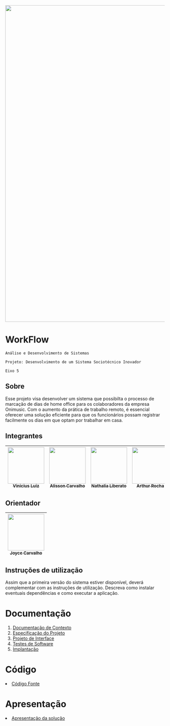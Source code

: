<img src="https://github.com/ICEI-PUC-Minas-PMV-ADS/pmv-ads-2024-1-e5-proj-homeoffice-organizer-t6/assets/103579574/d1c75161-4f12-4d08-91a3-7291171ba7f1" width="1000">

# WorkFlow

`Análise e Desenvolvimento de Sistemas`

`Projeto: Desenvolvimento de um Sistema Sociotécnico Inovador`

`Eixo 5`

## Sobre

Esse projeto visa desenvolver um sistema que possibilta o processo de marcação de dias de home office para os colaboradores da empresa Onimusic. Com o aumento da prática de trabalho remoto, é essencial oferecer uma solução eficiente para que os funcionários possam registrar facilmente os dias em que optam por trabalhar em casa.


## Integrantes
| [<img src="https://avatars.githubusercontent.com/u/103579574?v=4" width=115><br><sub>Vinicius Luiz</sub>](https://github.com/viniciussluiz) | [<img src="https://avatars.githubusercontent.com/u/100442612?v=4" width=115><br><sub>Alisson Carvalho</sub>](https://github.com/alessaocarvalho) | [<img src="https://avatars.githubusercontent.com/u/96542702?v=4" width=115><br><sub>Nathalia Liberato</sub>](https://github.com/NathaliaLiberato) | [<img src="https://avatars.githubusercontent.com/u/91231500?v=4" width=115><br><sub>Arthur Rocha</sub>](https://github.com/ar7hurr0och4) |
| :---: | :---: | :---: | :---: |

## Orientador
| [<img src="https://avatars.githubusercontent.com/u/68968690?v=4" width=115><br><sub>Joyce Carvalho</sub>](https://github.com/joycecpc) |
| :---: |
## Instruções de utilização

Assim que a primeira versão do sistema estiver disponível, deverá complementar com as instruções de utilização. Descreva como instalar eventuais dependências e como executar a aplicação.

# Documentação

<ol>
<li><a href="docs/01-Documentação de Contexto.md"> Documentação de Contexto</a></li>
<li><a href="docs/02-Especificação do Projeto.md"> Especificação do Projeto</a></li>
<li><a href="docs/03-Projeto de Interface.md"> Projeto de Interface</a></li>
<li><a href="docs/04-Testes de Software.md"> Testes de Software</a></li>
<li><a href="docs/05-Implantação.md"> Implantação</a></li>
</ol>

# Código

<li><a href="src/README.md"> Código Fonte</a></li>

# Apresentação

<li><a href="presentation/README.md"> Apresentação da solução</a></li>
